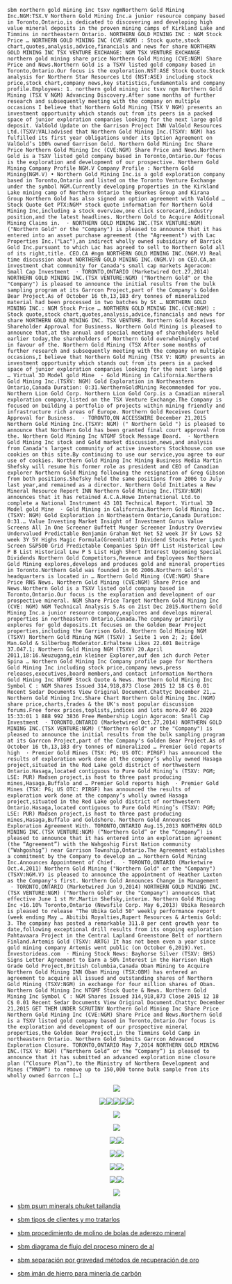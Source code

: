 
```
sbm northern gold mining inc tsxv ngmNorthern Gold Mining Inc.NGM:TSX.V Northern Gold Mining Inc.a junior resource company based in Toronto,Ontario,is dedicated to discovering and developing high value mineral deposits in the proven mining camps of Kirkland Lake and Timmins in northeastern Ontario. NORTHERN GOLD MINING INC : NGM Stock Price … NORTHERN GOLD MINING INC (CVE:NGM) : Stock quote,stock chart,quotes,analysis,advice,financials and news for share NORTHERN GOLD MINING INC TSX VENTURE EXCHANGE: NGM TSX VENTURE EXCHANGE northern gold mining share price Northern Gold Mining (CVE:NGM) Share Price and News.Northern Gold is a TSXV listed gold company based in Toronto,Ontario.Our focus is the exploration.NST:ASE Stock Quote.Stock analysis for Northern Star Resources Ltd (NST:ASE) including stock price,stock chart,company news,key statistics,fundamentals and company profile.Employees: 1. northern gold mining inc tsxv ngm Northern Gold Mining (TSX V NGM) Advancing Discovery.After some months of further research and subsequently meeting with the company on multiple occasions I believe that Northern Gold Mining (TSX V NGM) presents an investment opportunity which stands out from its peers in a packed space of junior exploration companies looking for the next large gold deposit. ValGold Update on the Garrison Project INN ValGold Resources Ltd.(TSXV:VAL)advised that Northern Gold Mining Inc.(TSXV: NGM) has fulfilled its first year obligations under its Option Agreement on ValGold’s 100% owned Garrison Gold. Northern Gold Mining Inc Share Price Northern Gold Mining Inc (CVE:NGM) Share Price and News.Northern Gold is a TSXV listed gold company based in Toronto,Ontario.Our focus is the exploration and development of our prospective. Northern Gold Mining Company Profile NGM.V Company Profile : Northern Gold Mining(NGM.V) • Northern Gold Mining Inc.is a gold exploration company based in Toronto,Ontario and listed on the Toronto Venture Exchange under the symbol NGM.Currently developing properties in the Kirkland Lake mining camp of Northern Ontario the Bourkes Group and Kirana Group Northern Gold has also signed an option agreement with ValGold … Stock Quote Get PTX:NGM* stock quote information for Northern Gold Mining Inc,including a stock overview,one click scorecard,industry position,and the latest headlines. Northern Gold to Acquire Additional Mining Claims in.  · NORTHERN GOLD MINING INC.(TSX VENTURE:NGM) ("Northern Gold" or the "Company") is pleased to announce that it has entered into an asset purchase agreement (the "Agreement") with Lac Properties Inc.("Lac"),an indirect wholly owned subsidiary of Barrick Gold Inc.pursuant to which Lac has agreed to sell to Northern Gold all of its right,title. CEO.CA #ngm NORTHERN GOLD MINING INC.(NGM.V) Real time discussion about NORTHERN GOLD MINING INC.(NGM.V) on CEO.CA,an investment chat community for Canada's small cap markets Agoracom: Small Cap Investment  · TORONTO,ONTARIO (Marketwired Oct.27,2014) NORTHERN GOLD MINING INC.(TSX VENTURE:NGM) ("Northern Gold" or the "Company") is pleased to announce the initial results from the bulk sampling program at its Garrcon Project,part of the Company's Golden Bear Project.As of October 16 th,13,183 dry tonnes of mineralized material had been processed in two batches by St … NORTHERN GOLD MINING INC.: NGM Stock Price … NORTHERN GOLD MINING INC.(CVE:NGM) : Stock quote,stock chart,quotes,analysis,advice,financials and news for share NORTHERN GOLD MINING INC. TSX VENTURE. Northern Gold Receives Shareholder Approval for Business. Northern Gold Mining is pleased to announce that,at the annual and special meeting of shareholders held earlier today,the shareholders of Northern Gold overwhelmingly voted in favour of the. Northern Gold Mining (TSX After some months of further research and subsequently meeting with the company on multiple occasions,I believe that Northern Gold Mining (TSX V: NGM) presents an investment opportunity which stands out from its peers in a packed space of junior exploration companies looking for the next large gold … Virtual 3D Model gold Mine  · Gold Mining in California.Northern Gold Mining Inc.(TSXV: NGM) Gold Exploration in Northeastern Ontario,Canada Duration: 0:31.NorthernGoldMining Recommended for you. Northern Lion Gold Corp. Northern Lion Gold Corp.is a Canadian mineral exploration company,listed on the TSX Venture Exchange.The Company is focused on building a portfolio of projects within mining friendly and infrastructure rich areas of Europe. Northern Gold Receives Court Approval for Business.  · TORONTO,ON ACCESSWIRE December 21,2015 Northern Gold Mining Inc.(TSXV: NGM) (" Northern Gold ") is pleased to announce that Northern Gold has been granted final court approval from the. Northern Gold Mining Inc NTGMF Stock Message Board.  · Northern Gold Mining Inc stock and Gold market discussion,news,and analysis from Canada's largest community of active investors Stockhouse.com use cookies on this site.By continuing to use our service,you agree to our use of cookies. Northern Gold Mining Inc Mining Business Media Martin Shefsky will resume his former role as president and CEO of Canadian explorer Northern Gold Mining following the resignation of Greg Gibson from both positions.Shefsky held the same positions from 2006 to July last year,and remained as a director. Northern Gold Initiates a New Mineral Resource Report INN Northern Gold Mining Inc.(TSXV:NGM) announces that it has retained A.C.A.Howe International Ltd.to complete a National Instrument 43 101 Technical Report. Virtual 3D Model gold Mine  · Gold Mining in California.Northern Gold Mining Inc.(TSXV: NGM) Gold Exploration in Northeastern Ontario,Canada Duration: 0:31.… Value Investing Market Insight of Investment Gurus Value Screens All In One Screener Buffett Munger Screener Industry Overview Undervalued Predictable Benjamin Graham Net Net 52 week 3Y 5Y Lows 52 week 3Y 5Y Highs Magic Formula(Greenblatt) Dividend Stocks Peter Lynch Screen S&P500 Grid Predictable Companies Spin Off List Historical Low P B List Historical Low P S List High Short Interest Upcoming Special Dividends Northern Gold Competitors,Revenue and Employees Northern Gold Mining explores,develops and produces gold and mineral properties in Toronto.Northern Gold was founded in 06 2006.Northern Gold's headquarters is located in … Northern Gold Mining (CVE:NGM) Share Price RNS News. Northern Gold Mining (CVE:NGM) Share Price and News.Northern Gold is a TSXV listed gold company based in Toronto,Ontario.Our focus is the exploration and development of our prospective mineral. NGM Share Price Target Northern Gold Mining Inc (CVE: NGM) NGM Technical Analysis 5.As on 21st Dec 2015.Northern Gold Mining Inc.a junior resource company,explores and develops mineral properties in northeastern Ontario,Canada.The company primarily explores for gold deposits.It focuses on the Golden Bear Project properties,including the Garrison Gold. Northern Gold Mining NGM (TSXV) Northern Gold Mining NGM (TSXV) 1 Seite 1 von 2; 2; Edel Man.Gold & Silberbug Moderator.Erhaltene Likes 22.601 Beiträge 37.047.1; Northern Gold Mining NGM (TSXV) 20.April 2011,18:16.Neuzugang,ein kleiner Explorer,auf den ich durch Peter Spina … Northern Gold Mining Inc Company profile page for Northern Gold Mining Inc including stock price,company news,press releases,executives,board members,and contact information Northern Gold Mining Inc NTGMF Stock Quote & News. Northern Gold Mining Inc Symbol C : NGM Shares Issued 314,918,873 Close 2015 12 18 C$ 0.01 Recent Sedar Documents View Original Document.Chattyc December 21,… Northern Gold Mining Inc.Share Chart Northern Gold Mining Inc.(NGM) share price,charts,trades & the UK's most popular discussion forums.Free forex prices,toplists,indices and lots more.07 06 2020 15:33:01 1 888 992 3836 Free Membership Login Agoracom: Small Cap Investment  · TORONTO,ONTARIO (Marketwired Oct.27,2014) NORTHERN GOLD MINING INC.(TSX VENTURE:NGM) ("Northern Gold" or the "Company") is pleased to announce the initial results from the bulk sampling program at its Garrcon Project,part of the Company's Golden Bear Project.As of October 16 th,13,183 dry tonnes of mineralized … Premier Gold reports high  · Premier Gold Mines (TSX: PG; US OTC: PIRGF) has announced the results of exploration work done at the company’s wholly owned Hasaga project,situated in the Red Lake gold district of northwestern Ontario.Hasaga,located contiguous to Pure Gold Mining’s (TSXV: PGM; LSE: PUR) Madsen project,is host to three past producing mines,Hasaga,Buffalo and … Premier Gold reports high  · Premier Gold Mines (TSX: PG; US OTC: PIRGF) has announced the results of exploration work done at the company’s wholly owned Hasaga project,situated in the Red Lake gold district of northwestern Ontario.Hasaga,located contiguous to Pure Gold Mining’s (TSXV: PGM; LSE: PUR) Madsen project,is host to three past producing mines,Hasaga,Buffalo and Goldshore. Northern Gold Announces Exploration Agreement With. TORONTO,ONTARIO Aug.15,2013 NORTHERN GOLD MINING INC.(TSX VENTURE:NGM) (“Northern Gold” or the “Company”) is pleased to announce that it has entered into an exploration agreement (the “Agreement”) with the Wahgoshig First Nation community (“Wahgoshig”) near Garrison Township,Ontario.The Agreement establishes a commitment by the Company to develop an … Northern Gold Mining Inc.Announces Appointment of Chief.  · TORONTO,ONTARIO (Marketwire Oct.4,2011) Northern Gold Mining ("Northern Gold" or the "Company") (TSXV:NGM.V) is pleased to announce the appointment of Heather Laxton as the Company's first. Northern Gold Announces Change in Management  · TORONTO,ONTARIO (Marketwired Jun 9,2014) NORTHERN GOLD MINING INC.(TSX VENTURE:NGM) ("Northern Gold" or the "Company") announces that effective June 1 st Mr.Martin Shefsky,interim. Northern Gold Mining Inc +16.10% Toronto,Ontario (Newsfile Corp. May 6,2013) Ubika Research is pleased to release "The Ubika Gold 50" weekly performance report (week ending May … Abitibi Royalties,Rupert Resources & Artemis Gold: 3. The company has posted a remarkable 311.8 per cent growth year to date,following exceptional drill results from its ongoing exploration Pahtavaara Project in the Central Lapland Greenstone Belt of northern Finland.Artemis Gold (TSXV: ARTG) It has not been even a year since gold mining company Artemis went public (on October 6,2019).Yet. Investorideas.com  · Mining Stock News: Bayhorse Silver (TSXV: BHS) Signs Letter Agreement to Earn a 50% Interest in the Harrison High Grade Gold Project,British Columbia,Canada Oban Mining to Acquire Northern Gold Mining INN Oban Mining (TSX:OBM) has entered an agreement to acquire all issued and outstanding shares of Northern Gold Mining (TSXV:NGM) in exchange for four million shares of Oban. Northern Gold Mining Inc NTGMF Stock Quote & News. Northern Gold Mining Inc Symbol C : NGM Shares Issued 314,918,873 Close 2015 12 18 C$ 0.01 Recent Sedar Documents View Original Document.Chattyc December 21,2015 GET THEM UNDER SCRUTINY Northern Gold Mining Inc Share Price Northern Gold Mining Inc (CVE:NGM) Share Price and News.Northern Gold is a TSXV listed gold company based in Toronto,Ontario.Our focus is the exploration and development of our prospective mineral properties,the Golden Bear Project,in the Timmins Gold Camp in northeastern Ontario. Northern Gold Submits Garrcon Advanced Exploration Closure. TORONTO,ONTARIO May 7,2014 NORTHERN GOLD MINING INC.(TSX V: NGM) (“Northern Gold” or the “Company”) is pleased to announce that it has submitted an advanced exploration mine closure plan (“Closure Plan”),to the Ministry of Northern Development and Mines (“MNDM”) to remove up to 150,000 tonne bulk sample from its wholly owned Garrcon […] 
```

<div align="center">

<a href="https://es-crusher.shibang-china.com/github&k=sbm+northern+gold+mining+inc+tsxv+ngm"><img src="https://static.shibang-china.com/es/crusher/logo.jpg"></a>

<a href="https://es-crusher.shibang-china.com/github&k=sbm+northern+gold+mining+inc+tsxv+ngm"><img src="https://static.shibang-china.com/es/crusher/index.jpg"></a><a href="https://es-crusher.shibang-china.com/material.htmlgithub&k=sbm+northern+gold+mining+inc+tsxv+ngm"><img src="https://static.shibang-china.com/es/crusher/material.jpg"></a><a href="https://es-crusher.shibang-china.com/application.htmlgithub&k=sbm+northern+gold+mining+inc+tsxv+ngm"><img src="https://static.shibang-china.com/es/crusher/application.jpg"></a><a href="https://es-crusher.shibang-china.com/aboutus.htmlgithub&k=sbm+northern+gold+mining+inc+tsxv+ngm"><img src="https://static.shibang-china.com/es/crusher/aboutus.jpg"></a><a href="https://es-crusher.shibang-china.com/contact.htmlgithub&k=sbm+northern+gold+mining+inc+tsxv+ngm"><img src="https://static.shibang-china.com/es/crusher/contact.jpg"></a>

<a href="https://es-crusher.shibang-china.com/github&k=sbm+northern+gold+mining+inc+tsxv+ngm"><img src="https://static.shibang-china.com/es/crusher/banner.jpg"></a>

<a href="https://swt.shibang-china.com/github&k=sbm+northern+gold+mining+inc+tsxv+ngm"><img src="https://static.shibang-china.com/es/crusher/text.jpg"></a>

<a href="https://swt.shibang-china.com/github&k=sbm+northern+gold+mining+inc+tsxv+ngm"><img src="https://static.shibang-china.com/es/crusher/chat.jpg"></a><a href="https://es-crusher.shibang-china.com/contact.htmlgithub&k=sbm+northern+gold+mining+inc+tsxv+ngm"><img src="https://static.shibang-china.com/es/crusher/message.jpg"></a>

<a href="https://es-crusher.shibang-china.com/products/pe.htmlgithub&k=sbm+northern+gold+mining+inc+tsxv+ngm"><img src="https://static.shibang-china.com/es/crusher/pe.jpg"></a><a href="https://es-crusher.shibang-china.com/products/pf.htmlgithub&k=sbm+northern+gold+mining+inc+tsxv+ngm"><img src="https://static.shibang-china.com/es/crusher/pf.jpg"></a>

<a href="https://es-crusher.shibang-china.com/products/hpt.htmlgithub&k=sbm+northern+gold+mining+inc+tsxv+ngm"><img src="https://static.shibang-china.com/es/crusher/hpt.jpg"></a><a href="https://es-crusher.shibang-china.com/products/vsi.htmlgithub&k=sbm+northern+gold+mining+inc+tsxv+ngm"><img src="https://static.shibang-china.com/es/crusher/vsi.jpg"></a>

<a href="https://es-crusher.shibang-china.com/products/klv.htmlgithub&k=sbm+northern+gold+mining+inc+tsxv+ngm"><img src="https://static.shibang-china.com/es/crusher/klv.jpg"></a><a href="https://es-crusher.shibang-china.com/products/portable.htmlgithub&k=sbm+northern+gold+mining+inc+tsxv+ngm"><img src="https://static.shibang-china.com/es/crusher/portable.jpg"></a>

<a href="https://swt.shibang-china.com/github&k=sbm+northern+gold+mining+inc+tsxv+ngm"><img src="https://static.shibang-china.com/es/crusher/case.jpg"></a>

</div>


* [sbm psum minerals phuket tailandia](sbm%20psum%20minerals%20phuket%20tailandia.md)

* [sbm tipos de clientes y mo tratarlos](sbm%20tipos%20de%20clientes%20y%20mo%20tratarlos.md)

* [sbm procedimiento de molino de bolas de aderezo mineral](sbm%20procedimiento%20de%20molino%20de%20bolas%20de%20aderezo%20mineral.md)

* [sbm diagrama de flujo del proceso minero de al](sbm%20diagrama%20de%20flujo%20del%20proceso%20minero%20de%20al.md)

* [sbm separación por gravedad métodos de recuperación de oro](sbm%20separaci%C3%B3n%20por%20gravedad%20m%C3%A9todos%20de%20recuperaci%C3%B3n%20de%20oro.md)

* [sbm imán de hierro para minería de carbón](sbm%20im%C3%A1n%20de%20hierro%20para%20miner%C3%ADa%20de%20carb%C3%B3n.md)